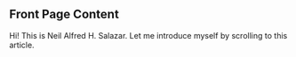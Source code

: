## Front Page Content
Hi! This is Neil Alfred H. Salazar. Let me introduce myself by scrolling to this article.